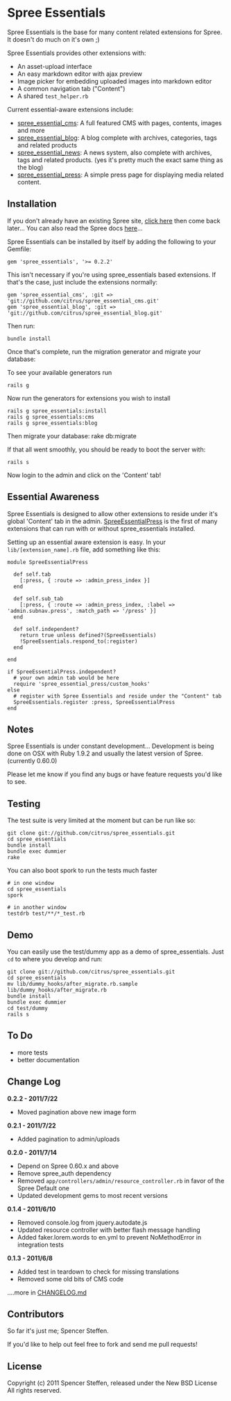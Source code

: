Spree Essentials
================

Spree Essentials is the base for many content related extensions for Spree. It doesn't do much on it's own ;)

Spree Essentials provides other extensions with:

* An asset-upload interface
* An easy markdown editor with ajax preview
* Image picker for embedding uploaded images into markdown editor
* A common navigation tab ("Content")
* A shared `test_helper.rb`

Current essential-aware extensions include:

* [spree_essential_cms](https://github.com/citrus/spree_essential_cms): A full featured CMS with pages, contents, images and more
* [spree_essential_blog](https://github.com/citrus/spree_essential_blog): A blog complete with archives, categories, tags and related products
* [spree_essential_news](https://github.com/citrus/spree_essential_news): A news system, also complete with archives, tags and related products. (yes it's pretty much the exact same thing as the blog)
* [spree_essential_press](https://github.com/citrus/spree_essential_press): A simple press page for displaying media related content.



Installation
------------

If you don't already have an existing Spree site, [click here](https://gist.github.com/946719) then come back later... You can also read the Spree docs [here](http://spreecommerce.com/documentation/getting_started.html)...

Spree Essentials can be installed by itself by adding the following to your Gemfile:

    gem 'spree_essentials', '>= 0.2.2'
  
This isn't necessary if you're using spree_essentials based extensions. If that's the case, just include the extensions normally:
  
    gem 'spree_essential_cms', :git => 'git://github.com/citrus/spree_essential_cms.git'
    gem 'spree_essential_blog', :git => 'git://github.com/citrus/spree_essential_blog.git'
  
    
Then run:
    
    bundle install


Once that's complete, run the migration generator and migrate your database:

To see your available generators run
 
    rails g
 
    
Now run the generators for extensions you wish to install    
 
    rails g spree_essentials:install
    rails g spree_essentials:cms
    rails g spree_essentials:blog
 
    
Then migrate your database:
    rake db:migrate


If that all went smoothly, you should be ready to boot the server with:

    rails s


Now login to the admin and click on the 'Content' tab!



Essential Awareness
-------------------

Spree Essentials is designed to allow other extensions to reside under it's global 'Content' tab in the admin. [SpreeEssentialPress](https://github.com/citrus/spree_essential_press) is the first of many extensions that can run with or without spree_essentials installed.

Setting up an essential aware extension is easy. In your `lib/[extension_name].rb` file, add something like this:


    module SpreeEssentialPress
      
      def self.tab
        [:press, { :route => :admin_press_index }]
      end
      
      def self.sub_tab
        [:press, { :route => :admin_press_index, :label => 'admin.subnav.press', :match_path => '/press' }]
      end
      
      def self.independent?
        return true unless defined?(SpreeEssentials)
        !SpreeEssentials.respond_to(:register)
      end
    
    end
    
    if SpreeEssentialPress.independent?
      # your own admin tab would be here
      require 'spree_essential_press/custom_hooks'
    else 
      # register with Spree Essentials and reside under the "Content" tab
      SpreeEssentials.register :press, SpreeEssentialPress 
    end




Notes
-----

Spree Essentials is under constant development... Development is being done on OSX with Ruby 1.9.2 and usually the latest version of Spree. (currently 0.60.0)

Please let me know if you find any bugs or have feature requests you'd like to see. 


Testing
-------

The test suite is very limited at the moment but can be run like so:

    git clone git://github.com/citrus/spree_essentials.git
    cd spree_essentials
    bundle install
    bundle exec dummier
    rake
    

You can also boot spork to run the tests much faster

    # in one window
    cd spree_essentials
    spork
    
    # in another window
    testdrb test/**/*_test.rb
    
    
Demo
----

You can easily use the test/dummy app as a demo of spree_essentials. Just `cd` to where you develop and run:
    
    git clone git://github.com/citrus/spree_essentials.git
    cd spree_essentials
    mv lib/dummy_hooks/after_migrate.rb.sample lib/dummy_hooks/after_migrate.rb
    bundle install
    bundle exec dummier
    cd test/dummy
    rails s
    
    
    

To Do
-----

* more tests
* better documentation



Change Log
----------

**0.2.2 - 2011/7/22**

* Moved pagination above new image form


**0.2.1 - 2011/7/22**

* Added pagination to admin/uploads


**0.2.0 - 2011/7/14**

* Depend on Spree 0.60.x and above
* Remove spree_auth dependency
* Removed `app/controllers/admin/resource_controller.rb` in favor of the Spree Default one
* Updated development gems to most recent versions


**0.1.4 - 2011/6/10**

* Removed console.log from jquery.autodate.js
* Updated resource controller with better flash message handling
* Added faker.lorem.words to en.yml to prevent NoMethodError in integration tests


**0.1.3 - 2011/6/8**

* Added test in teardown to check for missing translations
* Removed some old bits of CMS code

....more in [CHANGELOG.md](https://github.com/citrus/spree_essentials/blob/master/CHANGELOG.md)


Contributors
------------

So far it's just me; Spencer Steffen. 

If you'd like to help out feel free to fork and send me pull requests!



License
-------

Copyright (c) 2011 Spencer Steffen, released under the New BSD License All rights reserved.